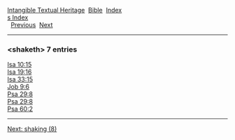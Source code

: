 [Intangible Textual Heritage](../../index)  [Bible](../index) 
[Index](index)   
[s Index](_s_)  
  [Previous](c10089)  [Next](c10091) 

------------------------------------------------------------------------

### &lt;shaketh&gt; 7 entries

[Isa 10:15](../kjv/isa010.htm#015)  
[Isa 19:16](../kjv/isa019.htm#016)  
[Isa 33:15](../kjv/isa033.htm#015)  
[Job 9:6](../kjv/job009.htm#006)  
[Psa 29:8](../kjv/psa029.htm#008)  
[Psa 29:8](../kjv/psa029.htm#008)  
[Psa 60:2](../kjv/psa060.htm#002)  

------------------------------------------------------------------------

[Next: shaking (8)](c10091)
